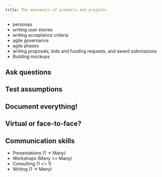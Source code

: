 ```yaml
---
title: The mechanics of products and projects
---
```

- personas
- writing user stories
- writing acceptance criteria
- agile governance
- agile phases
- writing proposals, bids and funding requests, and award submissions
- Building mockups

## Ask questions


## Test assumptions


## Document everything!


## Virtual or face-to-face?


## Communication skills

- Presentations (1 -> Many)
- Workshops (Many <> Many)
- Consulting (1 <> 1)
- Writing (1 -> Many)
